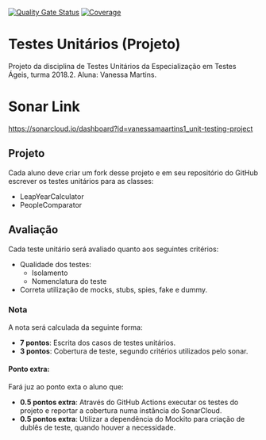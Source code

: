 

[![Quality Gate Status](https://sonarcloud.io/api/project_badges/measure?project=vanessamaartins1_unit-testing-project&metric=alert_status)](https://sonarcloud.io/dashboard?id=vanessamaartins1_unit-testing-project) [![Coverage](https://sonarcloud.io/api/project_badges/measure?project=vanessamaartins1_unit-testing-project&metric=coverage)](https://sonarcloud.io/dashboard?id=vanessamaartins1_unit-testing-project)




# Testes Unitários (Projeto)

Projeto da disciplina de Testes Unitários da Especialização em Testes Ágeis, turma
2018.2. 
Aluna: Vanessa Martins.

# Sonar Link
https://sonarcloud.io/dashboard?id=vanessamaartins1_unit-testing-project

## Projeto

Cada aluno deve criar um fork desse projeto e em seu repositório do GitHub escrever os testes
unitários para as classes:
- LeapYearCalculator
- PeopleComparator

## Avaliação

 Cada teste unitário será avaliado quanto aos seguintes critérios:
- Qualidade dos testes:
    - Isolamento
    - Nomenclatura do teste
- Correta utilização de mocks, stubs, spies, fake e dummy.

### Nota

A nota será calculada da seguinte forma:
- **7 pontos**: Escrita dos casos de testes unitários.
- **3 pontos**: Cobertura de teste, segundo critérios utilizados
pelo sonar.
    
#### Ponto extra:

Fará juz ao ponto exta o aluno que: 
- **0.5 pontos extra**: Através do GitHub Actions executar os testes do projeto
e reportar a cobertura numa instância do SonarCloud.
- **0.5 pontos extra**: Utilizar a dependência do Mockito para criação de
dublês de teste, quando houver a necessidade.
